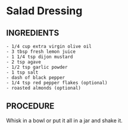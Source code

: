 # Salad Dressing

## INGREDIENTS
    - 1/4 cup extra virgin olive oil
    - 3 tbsp fresh lemon juice
    - 1 1/4 tsp dijon mustard
    - 2 tsp agave
    - 1/2 tsp garlic powder
    - 1 tsp salt
    - dash of black pepper
    - 1/4 tsp red pepper flakes (optional)
    - roasted almonds (optional)
    
## PROCEDURE

Whisk in a bowl or put it all in a jar and shake it.